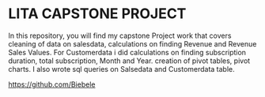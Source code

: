 # LITA CAPSTONE PROJECT
In this repository, you will find my capstone Project work that covers cleaning of data on salesdata, calculations on finding Revenue and Revenue Sales Values. For Customerdata  i did calculations on finding subscription duration, total subscription, Month and Year. creation of pivot tables, pivot charts. I also wrote sql queries on Salsedata and Customerdata table.


https://github.com/Biebele

